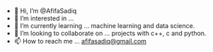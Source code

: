 - 👋 Hi, I’m @AfifaSadiq
- 👀 I’m interested in ...
- 🌱 I’m currently learning ... machine learning and data science.
- 💞️ I’m looking to collaborate on ... projects with c++, c and python.
- 📫 How to reach me ... afifasadiq@gmail.com

<!---
AfifaSadiq/AfifaSadiq is a ✨ special ✨ repository because its `README.md` (this file) appears on your GitHub profile.
You can click the Preview link to take a look at your changes.
--->
